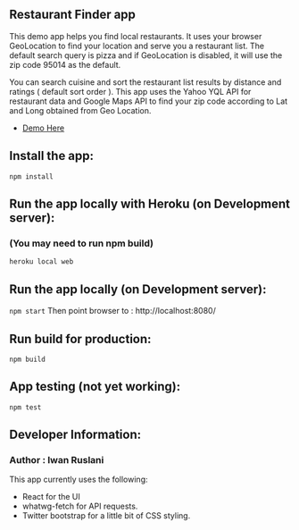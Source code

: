 ## Restaurant Finder app

This demo app helps you find local restaurants. It uses your browser GeoLocation to find your location and serve you a restaurant list. The default search query is pizza and if GeoLocation is disabled, it will use the zip code 95014 as the default.

You can search cuisine and sort the restaurant list results by distance and ratings ( default sort order ).
This app uses the Yahoo YQL API for restaurant data and Google Maps API to find your zip code according to Lat and Long obtained from Geo Location.

* [Demo Here](https://letseatapp.herokuapp.com)


## Install the app:
`npm install`

## Run the app locally with Heroku (on Development server):
### (You may need to run npm build)
`heroku local web`

## Run the app locally (on Development server):
`npm start`
Then point browser to : http://localhost:8080/

## Run build for production:
`npm build`

## App testing (not yet working):
`npm test`

## Developer Information:

### Author : Iwan Ruslani
This app currently uses the following:

- React for the UI
- whatwg-fetch for API requests.
- Twitter bootstrap for a little bit of CSS styling.
